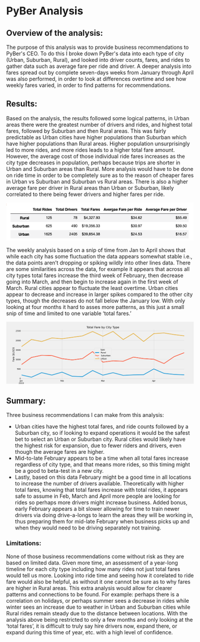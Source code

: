 # PyBer Analysis

## Overview of the analysis:
The purpose of this analysis was to provide business recommendations to PyBer's CEO. To do this I broke down PyBer's data into each type of city (Urban, Suburban, Rural), and looked into driver counts, fares, and rides to gather data such as average fare per ride and driver. A deeper analysis into fares spread out by complete seven-days weeks from January through April was also performed, in order to look at differences overtime and see how weekly fares varied, in order to find patterns for recommendations. 

## Results:

Based on the analysis, the results followed some logical patterns, in Urban areas there were the greatest number of drivers and rides, and highest total fares, followed by Suburban and then Rural areas. This was fairly predictable as Urban cities have higher populations than Suburban which have higher populations than Rural areas.  Higher population unsurprisingly led to more rides, and more rides leads to a higher total fare amount. However, the average cost of those individual ride fares increases as the city type decreases in population, perhaps because trips are shorter in Urban and Suburban areas than Rural. More analysis would have to be done on ride time in order to be completely sure as to the reason of cheaper fares in Urban vs Suburban and Suburban vs Rural areas. There is also a higher average fare per driver in Rural areas than Urban or Suburban, likely correlated to there being fewer drivers and higher fares per ride.

![image](https://github.com/trosie3/PyBer_Analysis/blob/main/analysis/pyber_summary.png)

The weekly analysis based on a snip of time from Jan to April shows that while each city has some fluctuation the data appears somewhat stable i.e., the data points aren’t dropping or spiking wildly into other lines data. There are some similarities across the data, for example it appears that across all city types total fares increase the third week of February, then decrease going into March, and then begin to increase again in the first week of March. Rural cities appear to fluctuate the least overtime. Urban cities appear to decrease and increase in larger spikes compared to the other city types, though the decreases do not fall below the January low. With only looking at four months it hard to asses more patterns, as this just a small snip of time and limited to one variable ‘total fares.’

![image](https://github.com/trosie3/PyBer_Analysis/blob/main/analysis/PyBer_fare_summary.png)

## Summary:

Three business recommendations I can make from this analysis:
- Urban cities have the highest total fares, and ride counts followed by a Suburban city, so if looking to expand operations it would be the safest bet to select an Urban or Suburban city. Rural cities would likely have the highest risk for expansion, due to fewer riders and drivers, even though the average fares are higher.
- Mid-to-late February appears to be a time when all total fares increase regardless of city type, and that means more rides, so this timing might be a good to beta-test in a new city.
- Lastly, based on this data February might be a good time in all locations to increase the number of drivers available. Theoretically with higher total fares, knowing that total fares increase with total rides, it appears safe to assume in Feb, March and April more people are looking for rides so perhaps more drivers might increase business. Added bonus, early February appears a bit slower allowing for time to train newer drivers via doing drive-a-longs to learn the areas they will be working in, thus preparing them for mid-late February when business picks up and when they would need to be driving separately not training.

### Limitations:

None of those business recommendations come without risk as they are based on limited data. Given more time, an assessment of a year-long timeline for each city type including how many rides not just total fares would tell us more. Looking into ride time and seeing how it corelated to ride fare would also be helpful, as without it one cannot be sure as to why fares are higher in Rural areas. This extra analysis would allow for clearer patterns and connections to be found. For example: perhaps there is a correlation on holidays, or perhaps summer sees a decrease in rides while winter sees an increase due to weather in Urban and Suburban cities while Rural rides remain steady due to the distance between locations. With the analysis above being restricted to only a few months and only looking at the ‘total fares’, it is difficult to truly say hire drivers now, expand there, or expand during this time of year, etc. with a high level of confidence. 
